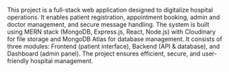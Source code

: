 This project is a full-stack web application designed to digitalize hospital operations. It enables patient registration, appointment booking, admin and doctor management, and secure message handling. The system is built using MERN stack (MongoDB, Express.js, React, Node.js) with Cloudinary for file storage and MongoDB Atlas for database management. It consists of three modules: Frontend (patient interface), Backend (API & database), and Dashboard (admin panel). The project ensures efficient, secure, and user-friendly hospital management.
